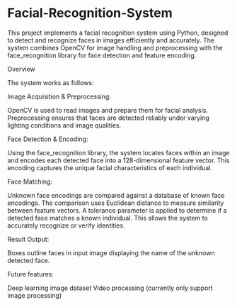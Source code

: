 # Facial-Recognition-System

This project implements a facial recognition system using Python, designed to detect and recognize faces in images efficiently and accurately. The system combines OpenCV for image handling and preprocessing with the face_recognition library for face detection and feature encoding.

Overview

The system works as follows:

Image Acquisition & Preprocessing:

OpenCV is used to read images and prepare them for facial analysis. Preprocessing ensures that faces are detected reliably under varying lighting conditions and image qualities.

Face Detection & Encoding:

Using the face_recognition library, the system locates faces within an image and encodes each detected face into a 128-dimensional feature vector. This encoding captures the unique facial characteristics of each individual.

Face Matching:

Unknown face encodings are compared against a database of known face encodings. The comparison uses Euclidean distance to measure similarity between feature vectors. A tolerance parameter is applied to determine if a detected face matches a known individual. This allows the system to accurately recognize or verify identities.

Result Output:

Boxes outline faces in input image displaying the name of the unknown detected face.

Future features:

Deep learning image dataset
Video processing (currently only support image processing)
